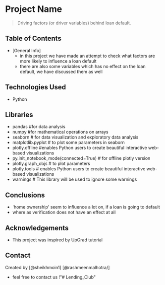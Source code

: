 # Project Name
> Driving factors (or driver variables) behind loan default.


## Table of Contents
* [General Info]
    - in this project we have made an attempt to check what factors are more likely to influence a loan default
    - there are also some variables which has no effect on the loan default, we have discussed them as well

## Technologies Used
- Python

## Libraries

- pandas #for data analysis
- numpy #for mathematical operations on arrays
- seaborn # for data visualization and exploratory data analysis
- matplotlib.pyplot # to plot some parameters in seaborn
- plotly.offline #enables Python users to create beautiful interactive web-based visualizations 
- py.init_notebook_mode(connected=True) # for offline plotly version
- plotly.graph_objs # to plot parameters
- plotly.tools # enables Python users to create beautiful interactive web-based visualizations
- warnings # This library will be used to ignore some warnings

## Conclusions
- 'home ownership' seem to influence a lot on, if a loan is going to default
- where as verification does not have an effect at all

## Acknowledgements
- This project was inspired by UpGrad tutorial


## Contact
Created by 
[@sheikhmoin1] 
[@rashmeenmalhotra/]
- feel free to contact us !"# Lending_Club" 
